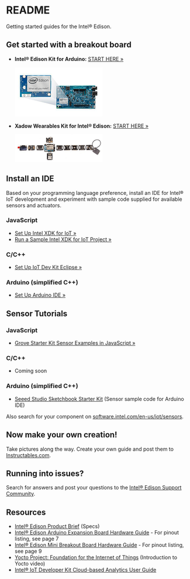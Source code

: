 # README

Getting started guides for the Intel® Edison.

## Get started with a breakout board

* **Intel® Edison Kit for Arduino:** [START HERE »](__START_HERE__/arduino_expansion_board.md)

  [![Arduino Expansion Board with Intel® Edison](__START_HERE__/images/arduino_expansion_board_with_edison-small.png)](__START_HERE__/arduino_expansion_board.md)

* **Xadow Wearables Kit for Intel® Edison:** [START HERE »](__START_HERE__/xadow_wearables_kit.md)
  
  [![Xadow Wearables Kit for Intel® Edison](__START_HERE__/images/xadow_wearables_kit_for_edison-small.png)](__START_HERE__/xadow_wearables_kit.md)


## Install an IDE

Based on your programming language preference, install an IDE for Intel® IoT development and experiment with sample code supplied for available sensors and actuators.

### JavaScript
* [Set Up Intel XDK for IoT »](/README.md#javascript)
* [Run a Sample Intel XDK for IoT Project »](/ide_setup-xdk/create_project.md)

### C/C++
* [Set Up IoT Dev Kit Eclipse »](/ide_setup-eclipse/setup.md)

### Arduino (simplified C++)
* [Set Up Arduino IDE »](https://software.intel.com/en-us/articles/install-arduino-ide-on-intel-iot-platforms)


## Sensor Tutorials

### JavaScript
* [Grove Starter Kit Sensor Examples in JavaScript »](/sensor_examples-javascript/grove_starter_kit.md)

### C/C++
* Coming soon

### Arduino (simplified C++)
* [Seeed Studio Sketchbook Starter Kit](https://github.com/Seeed-Studio/Sketchbook_Starter_Kit_V2.0) (Sensor sample code for Arduino IDE)

Also search for your component on [software.intel.com/en-us/iot/sensors](http://software.intel.com/en-us/iot/sensors).


## Now make your own creation!

Take pictures along the way. Create your own guide and post them to [Instructables.com](http://instructables.com/id/intel).


## Running into issues?

Search for answers and post your questions to the [Intel® Edison Support Community](https://communities.intel.com/community/tech/edison).


## Resources

* [Intel® Edison Product Brief](http://www.intel.com/support/edison/sb/CS-035277.htm) (Specs)
* [Intel® Edison Arduino Expansion Board Hardware Guide](http://www.intel.com/support/edison/sb/CS-035275.htm) - For pinout listing, see page 7
* [Intel® Edison Mini Breakout Board Hardware Guide](http://www.intel.com/support/edison/sb/CS-035252.htm) - For pinout listing, see page 9 
* [Yocto Project: Foundation for the Internet of Things](https://www.youtube.com/watch?v=ztsnQ3p59jA&list=PLg-UKERBljNw254jnyMNZiu8yqF8pPq0m&index=24) (Introduction to Yocto video)
* [Intel® IoT Developer Kit Cloud-based Analytics User Guide](https://software.intel.com/en-us/intel-iot-developer-kit-cloud-based-analytics-user-guide) 